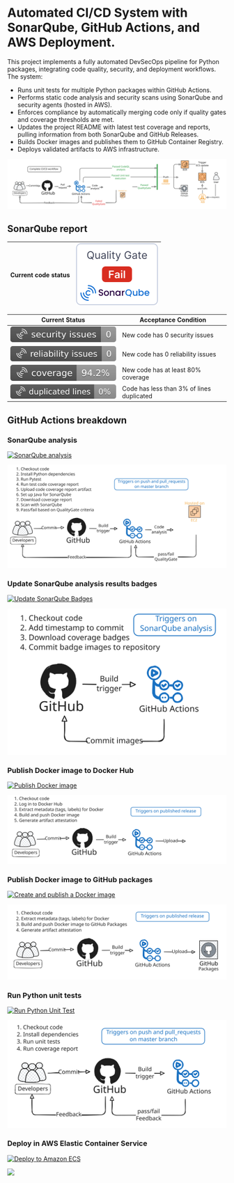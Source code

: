 # Automated CI/CD System with SonarQube, GitHub Actions, and AWS Deployment.

This project implements a fully automated DevSecOps pipeline for Python packages, integrating code quality, security, and deployment workflows. The system:

- Runs unit tests for multiple Python packages within GitHub Actions.
- Performs static code analysis and security scans using SonarQube and security agents (hosted in AWS).
- Enforces compliance by automatically merging code only if quality gates and coverage thresholds are met.
- Updates the project README with latest test coverage and reports, pulling information from both SonarQube and GitHub Releases.
- Builds Docker images and publishes them to GitHub Container Registry.
- Deploys validated artifacts to AWS infrastructure.

<img src="./repo_images/Complete_CICD.svg">


## SonarQube report
<div align="center">

|Current code status |[![Quality gate](https://github.com/ewardq/epam_python_task/blob/master/repo_images/sonarqube_badges/quality_gate.svg)](https://github.com/ewardq/epam_python_task/blob/master/repo_images/sonarqube_badges/quality_gate.svg) |
|---	|---	|

|Current Status |Acceptance Condition|   
|---	|---	|
|[![Security Issues](https://github.com/ewardq/epam_python_task/blob/master/repo_images/sonarqube_badges/software_quality_security_issues.svg)](https://github.com/ewardq/epam_python_task/blob/master/repo_images/sonarqube_badges/software_quality_security_issues.svg) |New code has 0 security issues|
|[![Reliability Issues](https://github.com/ewardq/epam_python_task/blob/master/repo_images/sonarqube_badges/software_quality_reliability_issues.svg)](https://github.com/ewardq/epam_python_task/blob/master/repo_images/sonarqube_badges/software_quality_reliability_issues.svg) |New code has 0 reliability issues |
|[![Coverage](https://github.com/ewardq/epam_python_task/blob/master/repo_images/sonarqube_badges/coverage.svg)](https://github.com/ewardq/epam_python_task/blob/master/repo_images/sonarqube_badges/coverage.svg) |New code has at least 80% coverage |
|[![Duplicated Lines (%)](https://github.com/ewardq/epam_python_task/blob/master/repo_images/sonarqube_badges/duplicated_lines_density.svg)](https://github.com/ewardq/epam_python_task/blob/master/repo_images/sonarqube_badges/duplicated_lines_density.svg) |Code has less than 3% of lines duplicated |

</div>

## GitHub Actions breakdown

### SonarQube analysis
[![SonarQube analysis](https://github.com/ewardq/epam_python_task/actions/workflows/sonarqube.yml/badge.svg)](https://github.com/ewardq/epam_python_task/actions/workflows/sonarqube.yml)

<img src="./repo_images/SonarQube.svg">


### Update SonarQube analysis results badges  
[![Update SonarQube Badges](https://github.com/ewardq/epam_python_task/actions/workflows/create_sonar_badges.yaml/badge.svg)](https://github.com/ewardq/epam_python_task/actions/workflows/create_sonar_badges.yaml)

<img src="./repo_images/Update_SonarQube_badges.svg">


### Publish Docker image to Docker Hub
[![Publish Docker image](https://github.com/ewardq/epam_python_task/actions/workflows/push_to_docker_hub.yaml/badge.svg)](https://github.com/ewardq/epam_python_task/actions/workflows/push_to_docker_hub.yaml)

<img src="./repo_images/DockerHub.svg">


### Publish Docker image to GitHub packages
[![Create and publish a Docker image](https://github.com/ewardq/epam_python_task/actions/workflows/build_and_push_registry.yaml/badge.svg)](https://github.com/ewardq/epam_python_task/actions/workflows/build_and_push_registry.yaml)

<img src="./repo_images/GitHub_packages.svg">


### Run Python unit tests
[![Run Python Unit Test](https://github.com/ewardq/epam_python_task/actions/workflows/execute_pytests.yml/badge.svg)](https://github.com/ewardq/epam_python_task/actions/workflows/execute_pytests.yml)

<img src="./repo_images/GitHub_unit_tests.svg">


### Deploy in AWS Elastic Container Service
[![Deploy to Amazon ECS](https://github.com/ewardq/epam_python_task/actions/workflows/deploy_in_aws.yml/badge.svg)](https://github.com/ewardq/epam_python_task/actions/workflows/deploy_in_aws.yml)

<img src="./repo_images/Deploy_to_ECS.svg.svg">

